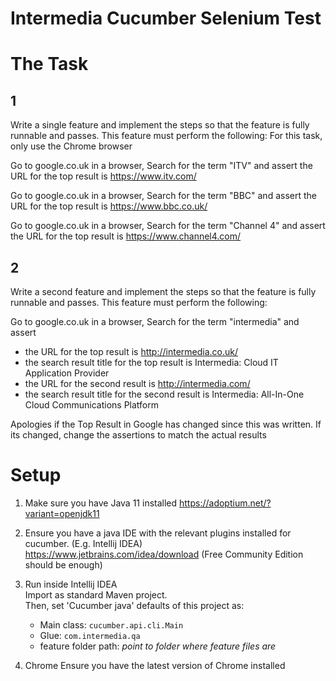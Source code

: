 Intermedia Cucumber Selenium Test 
===========================  


# The Task  
## 1
Write a single feature and implement the steps so that the feature is fully runnable and passes. This feature must perform the following:
For this task, only use the Chrome browser

Go to google.co.uk in a browser, Search for the term "ITV" and assert the URL for the top result is https://www.itv.com/

Go to google.co.uk in a browser, Search for the term "BBC" and assert the URL for the top result is https://www.bbc.co.uk/

Go to google.co.uk in a browser, Search for the term "Channel 4" and assert the URL for the top result is https://www.channel4.com/


## 2
Write a second feature and implement the steps so that the feature is fully runnable and passes. This feature must perform the following:

Go to google.co.uk in a browser, Search for the term "intermedia" and assert
* the URL for the top result is http://intermedia.co.uk/ 
* the search result title for the top result is Intermedia: Cloud IT Application Provider
* the URL for the second result is http://intermedia.com/
* the search result title for the second result is Intermedia: All-In-One Cloud Communications Platform


Apologies if the Top Result in Google has changed since this was written. If its changed, change the assertions to match the actual results

   

# Setup      
 
1. Make sure you have Java 11 installed
    https://adoptium.net/?variant=openjdk11

2. Ensure you have a java IDE with the relevant plugins installed for cucumber. (E.g. Intellij IDEA)     
    https://www.jetbrains.com/idea/download  (Free Community Edition should be enough)

3. Run inside Intellij IDEA    
    Import as standard Maven project.    
    Then, set 'Cucumber java' defaults of this project as:    
    - Main class: `cucumber.api.cli.Main`       
    - Glue: `com.intermedia.qa`      
    - feature folder path: _point to folder where feature files are_  
    
 4. Chrome
 Ensure you have the latest version of Chrome installed
